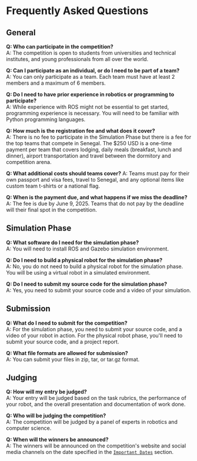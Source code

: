 # Frequently Asked Questions

## General

**Q: Who can participate in the competition?**  
A: The competition is open to students from universities and technical institutes, and young professionals from all over the world.

**Q: Can I participate as an individual, or do I need to be part of a team?**  
A: You can only participate as a team. Each team must have at least 2 members and a maximum of 6 members.

**Q: Do I need to have prior experience in robotics or programming to participate?**  
A: While experience with ROS might not be essential to get started, programming experience is necessary. You will need to be familiar with Python programming languages.

**Q: How much is the registration fee and what does it cover?**  
A: There is no fee to participate in the Simulation Phase but there is a fee for the top teams that compete in Senegal. The $250 USD is a one-time payment per team that covers lodging, daily meals (breakfast, lunch and dinner), airport transportation and travel between the dormitory and competition arena.

**Q: What additional costs should teams cover?**
A: Teams must pay for their own passport and visa fees, travel to Senegal, and any optional items like custom team t-shirts or a national flag.

**Q: When is the payment due, and what happens if we miss the deadline?**
A: The fee is due by June 9, 2025. Teams that do not pay by the deadline will their final spot in the competition.


## Simulation Phase

**Q: What software do I need for the simulation phase?**  
A: You will need to install ROS and Gazebo simulation environment.

**Q: Do I need to build a physical robot for the simulation phase?**  
A: No, you do not need to build a physical robot for the simulation phase. You will be using a virtual robot in a simulated environment.

**Q: Do I need to submit my source code for the simulation phase?**  
A: Yes, you need to submit your source code and a video of your simulation.

<!-- ## Physical Robot Phase

**Q: Can I use any robot for the physical robot phase?**  
A: No, you need to use the provided robot model for the competition.

**Q: Can I modify the robot hardware or software?**  
A: No, you can not modify the robot hardware or software. You are however required to provide software that interacts with the robot's interface to control the robot.

**Q: Do I need to submit my source code for the physical robot phase?**  
A: Yes, you need to submit your source code.

**Q: How do I test my robot for the physical robot phase?**  
A: You can test your robot in a simulated environment using ROS and Gazebo. Additionally, you can test your robot remotely in the field using methods you will be provided with. -->

## Submission

**Q: What do I need to submit for the competition?**  
A: For the simulation phase, you need to submit your source code, and a video of your robot in action. For the physical robot phase, you'll need to submit your source code, and a project report.

**Q: What file formats are allowed for submission?**  
A: You can submit your files in zip, tar, or tar.gz format.

## Judging

**Q: How will my entry be judged?**  
A: Your entry will be judged based on the task rubrics, the performance of your robot, and the overall presentation and documentation of work done.

**Q: Who will be judging the competition?**  
A: The competition will be judged by a panel of experts in robotics and computer science.

**Q: When will the winners be announced?**  
A: The winners will be announced on the competition's website and social media channels on the date specified in the [`Important Dates`](/documentation-2025/introduction/important-dates/) section.
